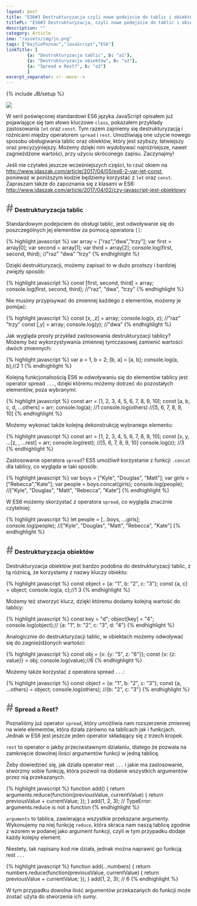 ```yaml
---
layout: post
title: "ES6#3 Destrukturyzacja czyli nowe podejscie do tablic i obiektow"
titlePL: "ES6#3 Destrukturyzacja, czyli nowe podejście do tablic i obiektów"
description: ""
category: Article
ima: "/assets/img/js.png"
tags: ["DajSiePoznac","JavaScript","ES6"]
linkTitle: [ 
		{a: "Destrukturyzacja tablic", b: "a1"},
		{a: "Destrukturyzacja obiektów", b: "a2"},
		{a: "Spread a Rest?", b: "a3"}
		]
excerpt_separator: <!--more-->
---
```

{% include JB/setup %}

<img src="{{ site.baseurl }}/assets/img/js.png" >

<p>W serii poświęconej standardowi ES6 języka JavaScript opisałem już pojawiające się tam słowo kluczowe <code>class</code>, pokazałem przykłady zastosowania <code>let</code> oraz <code>const</code>. Tym razem zajmiemy się destrukturyzacją i różnicami między operatorem <code>spread</code> i <code>rest</code>. Umożliwiają one użycie nowego sposobu obsługiwania tablic oraz obiektów, który jest szybszy, łatwiejszy oraz precyzyjniejszy. Możemy dzięki nim wydobywać najróżniejsze, nawet zagnieżdżone wartości, przy użyciu skróconego zapisu. Zaczynajmy!</p> <!--more-->

<p>Jeśli nie czytałeś jeszcze wcześniejszych części, to rzuć okiem na <a href="http://www.idaszak.com/article/2017/04/05/es6-2-var-let-const">http://www.idaszak.com/article/2017/04/05/es6-2-var-let-const</a>,<br> ponieważ w poniższym kodzie będziemy korzystać z <code>let</code> oraz <code>const</code>. Zapraszam także do zapoznania się z klasami w ES6: <br><a href="http://www.idaszak.com/article/2017/04/02/czy-javascript-jest-obiektowy">http://www.idaszak.com/article/2017/04/02/czy-javascript-jest-obiektowy</a></p>

<h3 id="a1"><span style="color:gray; font-size: 30px;">#</span> Destrukturyzacja tablic</h3>
<p>Standardowym podejsciem do obsługi tablic, jest odwoływanie się do poszczególnych jej elementów za pomocą operatora <code>[]</code>:</p>
{% highlight javascript %} 
var array = ["raz","dwa","trzy"];
var first = array[0]; 
var second = array[1]; 
var third = array[2]; 
console.log(first, second, third); //"raz" "dwa" "trzy"
{% endhighlight %}
<p>Dzięki destrukturyzacji, możemy zapisać to w dużo prostszy i bardziej zwięzły sposób:</p>
{% highlight javascript %} 
const [first, second, third] = array;
console.log(first, second, third); //"raz", "dwa", "trzy"
{% endhighlight %}
<p>Nie musimy przypisywać do zmiennej każdego z elementów, możemy je pomijać:</p>
{% highlight javascript %} 
const [x, ,z] = array;
console.log(x, z); //"raz" "trzy"
const [,y] = array;
console.log(y); //"dwa"
{% endhighlight %}
<p>Jak wygląda prosty przykład zastosowania destrukturyzacji tablicy? Możemy bez wykorzystywania zmiennej tymczasowej zamienić wartości dwóch zmiennych:</p>
{% highlight javascript %} 
var a = 1, b = 2;
[b, a] = [a, b];
console.log(a, b);//2 1
{% endhighlight %}
<p>Kolejną funkcjonalnością ES6 w odwoływaniu się do elementów tablicy jest operator spread <code>...</code>, dzięki któremu możemy dotrzeć do pozostałych elementów, poza wybranymi:</p>
{% highlight javascript %} 
const arr = [1, 2, 3, 4, 5, 6, 7, 8, 9, 10];
const [a, b, c, d, ...others] = arr;
console.log(a); //1
console.log(others) //[5, 6, 7, 8, 9, 10]
{% endhighlight %}
<p>Możemy wykonać także kolejną dekonstrukcję wybranego elementu:</p>
{% highlight javascript %} 
const arr = [1, 2, 3, 4, 5, 6, 7, 8, 9, 10];
const [x, y, ...[z, , ...rest] = arr;
console.log(rest); //[5, 6, 7, 8, 9, 10]
console.log(z); //3
{% endhighlight %}
<p>Zastosowanie operatora <code>spread</code>? ES5 umożliwił korzystanie z funkcji <code>.concat</code> dla tablicy, co wygląda w taki sposób:</p>
{% highlight javascript %} 
var boys = ["Kyle", "Douglas", "Matt"];
var girls = ["Rebecca","Kate"];
var people = boys.concat(girls);
console.log(people); //["Kyle", "Douglas", "Matt", "Rebecca", "Kate"]
{% endhighlight %}
<p>W ES6 możemy skorzystać z operatora <code>spread</code>, co wygląda znacznie czytelniej:</p>
{% highlight javascript %} 
let people = [...boys, ...girls];
console.log(people); //["Kyle", "Douglas", "Matt", "Rebecca", "Kate"]
{% endhighlight %}

<h3 id="a2"><span style="color:gray; font-size: 30px;">#</span> Destrukturyzacja obiektów</h3>
<p>Destrukturyzacja obiektów jest bardzo podobna do destrukturyzacji tablic, z tą różnicą, że korzystamy z nazwy kluczy obiektu:</p>
{% highlight javascript %} 
const object = {a: "1", b: "2", c: "3"};
const {a, c} = object;
console.log(a, c);//1 3
{% endhighlight %}
<p>Możemy też stworzyć klucz, dzięki któremu dodamy kolejną wartość do tablicy:</p>
{% highlight javascript %} 
const key = "d";
object[key] = "4";
console.log(object);// {a: "1", b: "2", c: "3", d: "4"}
{% endhighlight %}
<p>Analogicznie do destrukturyzacji tablic, w obiektach możemy odwoływać się do zagnieżdżonych wartości:</p>
{% highlight javascript %} 
const obj = {x: {y: "5", z: "6"}};
const {x: {z: value}} = obj;
console.log(value);//6
{% endhighlight %}
<p>Możemy także korzystać z operatora spread <code>...</code>:</p>
{% highlight javascript %} 
const object = {a: "1", b: "2", c: "3"};
const {a, ...others} = object;
console.log(others); //{b: "2", c: "3"}
{% endhighlight %}

<h3 id="a3"><span style="color:gray; font-size: 30px;">#</span> Spread a Rest?</h3>
<p>Poznaliśmy już operator <code>spread</code>, który umożliwia nam rozszerzenie zmiennej na wiele elementów, która działa zarówno na tablicach jak i funkcjach. Jednak w ES6 jest jeszcze jeden operator składający się z trzech kropek.</p>
<p><code>rest</code> to operator o jakby przeciwstawnym działaniu, dlatego że pozwala na zamknięcie dowolnej ilości argumentów funkcji w jedną tablicę.</p>
<p>Żeby dowiedzieć się, jak działa operator rest <code>...</code> i jakie ma zastosowanie, stwórzmy sobie funkcję, która pozwoli na dodanie wszystkich argumentów przez nią przekazanych.</p>
{% highlight javascript %} 
function add() {
  return arguments.reduce(function(previousValue, currentValue) {
      return previousValue + currentValue;
    });
}
add(1, 2, 3); // TypeError: arguments.reduce is not a function
{% endhighlight %}
<p><code>arguments</code> to tablica, zawierająca wszystkie przekazane argumenty. Wykonujemy na niej funkcję <code>reduce</code>, która skraca nam naszą tablicę zgodnie z wzorem w podanej jako argument funkcji, czyli w tym przypadku dodaje każdy kolejny element.</p>
<p>Niestety, tak napisany kod nie działa, jednak można naprawić go funkcją rest <code>...</code></p>
{% highlight javascript %} 
function add(...numbers) {
  return numbers.reduce(function(previousValue, currentValue) {
      return previousValue + currentValue;
    });
}
add(1, 2, 3); // 6
{% endhighlight %}
<p>W tym przypadku dowolna ilość argumentów przekazanych do funkcji może zostać użyta do stworzenia ich sumy.</p>